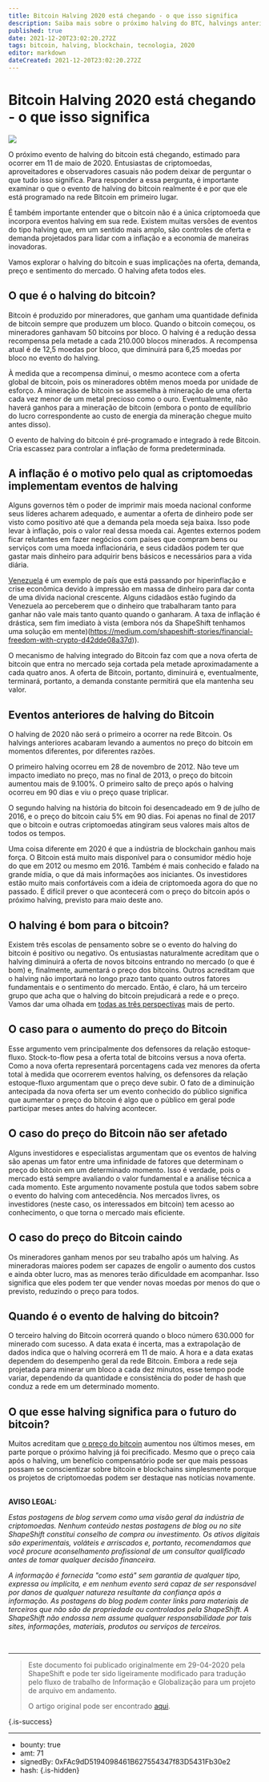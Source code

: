 ```yaml
---
title: Bitcoin Halving 2020 está chegando - o que isso significa
description: Saiba mais sobre o próximo halving do BTC, halvings anteriores e seus efeitos.
published: true
date: 2021-12-20T23:02:20.272Z
tags: bitcoin, halving, blockchain, tecnologia, 2020
editor: markdown
dateCreated: 2021-12-20T23:02:20.272Z
---
```


# Bitcoin Halving 2020 está chegando - o que isso significa

![](https://assets.website-files.com/5e9a09610b7dce71f87f7f17/5ea9d814c4a052c712741800_Halving.png)

O próximo evento de halving do bitcoin está chegando, estimado para ocorrer em 11 de maio de 2020. Entusiastas de criptomoedas, aproveitadores e observadores casuais não podem deixar de perguntar o que tudo isso significa. Para responder a essa pergunta, é importante examinar o que o evento de halving do bitcoin realmente é e por que ele está programado na rede Bitcoin em primeiro lugar.

É também importante entender que o bitcoin não é a única criptomoeda que incorpora eventos halving em sua rede. Existem muitas versões de eventos do tipo halving que, em um sentido mais amplo, são controles de oferta e demanda projetados para lidar com a inflação e a economia de maneiras inovadoras.

Vamos explorar o halving do bitcoin e suas implicações na oferta, demanda, preço e sentimento do mercado. O halving afeta todos eles.

## O que é o halving do bitcoin?

Bitcoin é produzido por mineradores, que ganham uma quantidade definida de bitcoin sempre que produzem um bloco. Quando o bitcoin começou, os mineradores ganhavam 50 bitcoins por bloco. O halving é a redução dessa recompensa pela metade a cada 210.000 blocos minerados. A recompensa atual é de 12,5 moedas por bloco, que diminuirá para 6,25 moedas por bloco no evento do halving.

À medida que a recompensa diminui, o mesmo acontece com a oferta global de bitcoin, pois os mineradores obtêm menos moeda por unidade de esforço. A mineração de bitcoin se assemelha à mineração de uma oferta cada vez menor de um metal precioso como o ouro. Eventualmente, não haverá ganhos para a mineração de bitcoin (embora o ponto de equilíbrio do lucro correspondente ao custo de energia da mineração chegue muito antes disso). 

O evento de halving do bitcoin é pré-programado e integrado à rede Bitcoin. Cria escassez para controlar a inflação de forma predeterminada. 

## A inflação é o motivo pelo qual as criptomoedas implementam eventos de halving

Alguns governos têm o poder de imprimir mais moeda nacional conforme seus líderes acharem adequado, e aumentar a oferta de dinheiro pode ser visto como positivo até que a demanda pela moeda seja baixa. Isso pode levar à inflação, pois o valor real dessa moeda cai. Agentes externos podem ficar relutantes em fazer negócios com países que compram bens ou serviços com uma moeda inflacionária, e seus cidadãos podem ter que gastar mais dinheiro para adquirir bens básicos e necessários para a vida diária. 

[Venezuela](https://www.cnbc.com/2019/08/02/venezuela-inflation-at-10-million-percent-its-time-for-shock-therapy.html) é um exemplo de país que está passando por hiperinflação e crise econômica devido à impressão em massa de dinheiro para dar conta de uma dívida nacional crescente. Alguns cidadãos estão fugindo da Venezuela ao perceberem que o dinheiro que trabalharam tanto para ganhar não vale mais tanto quanto quando o ganharam. A taxa de inflação é drástica, sem fim imediato à vista (embora nós da ShapeShift tenhamos uma solução em mente)(https://medium.com/shapeshift-stories/financial-freedom-with-crypto-d42dde08a37d)).

O mecanismo de halving integrado do Bitcoin faz com que a nova oferta de bitcoin que entra no mercado seja cortada pela metade aproximadamente a cada quatro anos. A oferta de Bitcoin, portanto, diminuirá e, eventualmente, terminará, portanto, a demanda constante permitirá que ela mantenha seu valor.

## Eventos anteriores de halving do Bitcoin

O halving de 2020 não será o primeiro a ocorrer na rede Bitcoin. Os halvings anteriores acabaram levando a aumentos no preço do bitcoin em momentos diferentes, por diferentes razões. 

O primeiro halving ocorreu em 28 de novembro de 2012. Não teve um impacto imediato no preço, mas no final de 2013, o preço do bitcoin aumentou mais de 9.100%. O primeiro salto de preço após o halving ocorreu em 90 dias e viu o preço quase triplicar.

O segundo halving na história do bitcoin foi desencadeado em 9 de julho de 2016, e o preço do bitcoin caiu 5% em 90 dias. Foi apenas no final de 2017 que o bitcoin e outras criptomoedas atingiram seus valores mais altos de todos os tempos.

Uma coisa diferente em 2020 é que a indústria de blockchain ganhou mais força. O Bitcoin está muito mais disponível para o consumidor médio hoje do que em 2012 ou mesmo em 2016. Também é mais conhecido e falado na grande mídia, o que dá mais informações aos iniciantes. Os investidores estão muito mais confortáveis com a ideia de criptomoeda agora do que no passado. É difícil prever o que acontecerá com o preço do bitcoin após o próximo halving, previsto para maio deste ano.

## O halving é bom para o bitcoin?

Existem três escolas de pensamento sobre se o evento do halving do bitcoin é positivo ou negativo. Os entusiastas naturalmente acreditam que o halving diminuirá a oferta de novos bitcoins entrando no mercado (o que é bom) e, finalmente, aumentará o preço dos bitcoins. Outros acreditam que o halving não importará no longo prazo tanto quanto outros fatores fundamentais e o sentimento do mercado. Então, é claro, há um terceiro grupo que acha que o halving do bitcoin prejudicará a rede e o preço. Vamos dar uma olhada em [todas as três perspectivas](https://messari.io/article/everything-you-need-to-know-about-the-next-bitcoin-halving) mais de perto. 

## O caso para o aumento do preço do Bitcoin

Esse argumento vem principalmente dos defensores da relação estoque-fluxo. Stock-to-flow pesa a oferta total de bitcoins versus a nova oferta. Como a nova oferta representará porcentagens cada vez menores da oferta total à medida que ocorrerem eventos halving, os defensores da relação estoque-fluxo argumentam que o preço deve subir. O fato de a diminuição antecipada da nova oferta ser um evento conhecido do público significa que aumentar o preço do bitcoin é algo que o público em geral pode participar meses antes do halving acontecer. 

## O caso do preço do Bitcoin não ser afetado

Alguns investidores e especialistas argumentam que os eventos de halving são apenas um fator entre uma infinidade de fatores que determinam o preço do bitcoin em um determinado momento. Isso é verdade, pois o mercado está sempre avaliando o valor fundamental e a análise técnica a cada momento. Este argumento novamente postula que todos sabem sobre o evento do halving com antecedência. Nos mercados livres, os investidores (neste caso, os interessados em bitcoin) tem acesso ao conhecimento, o que torna o mercado mais eficiente.

## O caso do preço do Bitcoin caindo

Os mineradores ganham menos por seu trabalho após um halving. As mineradoras maiores podem ser capazes de engolir o aumento dos custos e ainda obter lucro, mas as menores terão dificuldade em acompanhar. Isso significa que eles podem ter que vender novas moedas por menos do que o previsto, reduzindo o preço para todos.

## Quando é o evento de halving do bitcoin?

O terceiro halving do Bitcoin ocorrerá quando o bloco número 630.000 for minerado com sucesso. A data exata é incerta, mas a extrapolação de dados indica que o halving ocorrerá em 11 de maio. A hora e a data exatas dependem do desempenho geral da rede Bitcoin. Embora a rede seja projetada para minerar um bloco a cada dez minutos, esse tempo pode variar, dependendo da quantidade e consistência do poder de hash que conduz a rede em um determinado momento.

## O que esse halving significa para o futuro do bitcoin?

Muitos acreditam que [o preço do bitcoin](https://coincap.io/assets/bitcoin) aumentou nos últimos meses, em parte porque o próximo halving já foi precificado. Mesmo que o preço caia após o halving, um benefício compensatório pode ser que mais pessoas possam se conscientizar sobre bitcoin e blockchains simplesmente porque os projetos de criptomoedas podem ser destaque nas notícias novamente.<br/><br/>

**AVISO LEGAL:**

*Estas postagens de blog servem como uma visão geral da indústria de criptomoedas. Nenhum conteúdo nestas postagens de blog ou no site ShapeShift constitui conselho de compra ou investimento. Os ativos digitais são experimentais, voláteis e arriscados e, portanto, recomendamos que você procure aconselhamento profissional de um consultor qualificado antes de tomar qualquer decisão financeira.*

*A informação é fornecida "como está" sem garantia de qualquer tipo, expressa ou implícita, e em nenhum evento será capaz de ser responsável por danos de qualquer natureza resultante da confiança após a informação. As postagens do blog podem conter links para materiais de terceiros que não são de propriedade ou controlados pela ShapeShift. A ShapeShift não endossa nem assume qualquer responsabilidade por tais sites, informações, materiais, produtos ou serviços de terceiros.*

<br/>

---

> Este documento foi publicado originalmente em 29-04-2020 pela ShapeShift e pode ter sido ligeiramente modificado para tradução pelo fluxo de trabalho de Informação e Globalização para um projeto de arquivo em andamento.
>
> O artigo original pode ser encontrado [aqui](https://shapeshift.com/library/bitcoin-halving-2020-what-it-means).

{.is-success}

---

- bounty: true
- amt: 71
- signedBy: 0xFAc9dD5194098461B627554347f83D5431Fb30e2
- hash: 
{.is-hidden}
